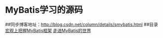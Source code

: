 # MyBatis学习的源码
##同步博客地址：http://blog.csdn.net/column/details/smybatis.html
##目录
[宏观上把握MyBatis框架](http://blog.csdn.net/eson_15/article/details/51582967)
[走进MyBatis的世界](http://blog.csdn.net/eson_15/article/details/51592608)